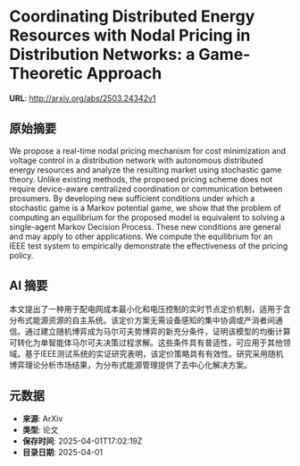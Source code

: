# Coordinating Distributed Energy Resources with Nodal Pricing in Distribution Networks: a Game-Theoretic Approach

**URL**: http://arxiv.org/abs/2503.24342v1

## 原始摘要

We propose a real-time nodal pricing mechanism for cost minimization and
voltage control in a distribution network with autonomous distributed energy
resources and analyze the resulting market using stochastic game theory. Unlike
existing methods, the proposed pricing scheme does not require device-aware
centralized coordination or communication between prosumers. By developing new
sufficient conditions under which a stochastic game is a Markov potential game,
we show that the problem of computing an equilibrium for the proposed model is
equivalent to solving a single-agent Markov Decision Process. These new
conditions are general and may apply to other applications. We compute the
equilibrium for an IEEE test system to empirically demonstrate the
effectiveness of the pricing policy.


## AI 摘要

本文提出了一种用于配电网成本最小化和电压控制的实时节点定价机制，适用于含分布式能源资源的自主系统。该定价方案无需设备感知的集中协调或产消者间通信。通过建立随机博弈成为马尔可夫势博弈的新充分条件，证明该模型的均衡计算可转化为单智能体马尔可夫决策过程求解。这些条件具有普适性，可应用于其他领域。基于IEEE测试系统的实证研究表明，该定价策略具有有效性。研究采用随机博弈理论分析市场结果，为分布式能源管理提供了去中心化解决方案。

## 元数据

- **来源**: ArXiv
- **类型**: 论文
- **保存时间**: 2025-04-01T17:02:19Z
- **目录日期**: 2025-04-01
